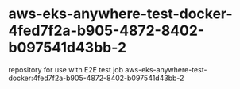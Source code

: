 # aws-eks-anywhere-test-docker-4fed7f2a-b905-4872-8402-b097541d43bb-2
repository for use with E2E test job aws-eks-anywhere-test-docker:4fed7f2a-b905-4872-8402-b097541d43bb-2
